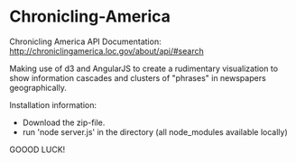 # Chronicling-America

Chronicling America API Documentation: http://chroniclingamerica.loc.gov/about/api/#search

Making use of d3 and AngularJS to create a rudimentary visualization to show
information cascades and clusters of "phrases" in newspapers geographically.

Installation information:

 - Download the zip-file.
 - run 'node server.js' in the directory (all node_modules available locally)

GOOOD LUCK!
